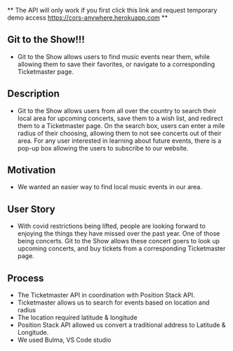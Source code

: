 ** The API will only work if you first click this link and request temporary demo access https://cors-anywhere.herokuapp.com **

## Git to the Show!!!
 
* Git to the Show allows users to find music events near them, while allowing them to save their favorites, or navigate to a corresponding Ticketmaster page. 

## Description
* Git to the Show allows users from all over the country to search their local area for upcoming concerts, save them to a wish list, and redirect them to a Ticketmaster page. On the search box, users can enter a mile radius of their choosing, allowing them to not see concerts out of their area. For any user interested in learning about future events, there is a pop-up box allowing the users to subscribe to our website.

## Motivation
* We wanted an easier way to find local music events in our area.

## User Story
* With covid restrictions being lifted, people are looking forward to enjoying the things they have missed over the past year. One of those being concerts. Git to the Show allows these concert goers to look up upcoming concerts, and buy tickets from a corresponding Ticketmaster page. 

## Process
* The Ticketmaster API in coordination with Position Stack API. 
* Ticketmaster allows us to search for events based on location and radius
* The location required latitude & longitude
* Position Stack API allowed us convert  a traditional address to Latitude & Longitude.
* We used Bulma, VS Code studio


